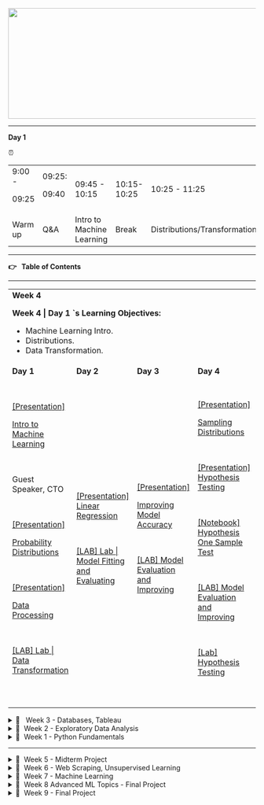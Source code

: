 
<div align="center">

<img src="header.jpg" alt="Data Analytics" style="height: 225px; width:1300px;"/>

</div>

---

**Day 1**

⏰  


<table>
  <tr>
   <td>9:00 -
<p>
09:25
   </td>
   <td>09:25:
<p>
09:40
   </td>
   <td>09:45 - 10:15
   </td>
   <td>10:15- 10:25
   </td>
   <td>10:25 - 11:25
   </td>
   <td>11:25 - 11:30
   </td>
   <td>11:30 - 12:30
   </td>
   <td>12:30 - 12:40
   </td>
   <td>12:40 - 13:15
   </td>
   <td>13:15 - 14:30
   </td>
   <td>14:30
   </td>
  </tr>
  <tr>
   <td>Warm up
   </td>
   <td>Q&A
   </td>
   <td>Intro to Machine Learning
   </td>
   <td>Break
   </td>
   <td>Distributions/Transformations
   </td>
   <td>Break
   </td>
   <td>Guest
   </td>
   <td>Break
   </td>
   <td>Data Transformations
   </td>
   <td>Lunch Break
   </td>
   <td>Lab
   </td>
  </tr>
</table>


---

**👉 **&nbsp;** Table of Contents**

---


<table>
  <tr>
   <td colspan="5" ><strong>Week 4</strong>
<p>
<strong>Week 4 | Day 1 `s Learning Objectives:</strong>
<ul>

<li>Machine Learning Intro.

<li>Distributions.

<li>Data Transformation.
</li>
</ul>
   </td>
  </tr>
  <tr>
   <td><strong>Day 1</strong>
   </td>
   <td><strong>Day 2</strong>
   </td>
   <td><strong>Day 3</strong>
   </td>
   <td><strong>Day 4</strong>
   </td>
   <td><strong>Day 5</strong>
   </td>
  </tr>
  <tr>
   <td><a href="https://docs.google.com/presentation/d/1dkb0rPzvdfzDiuWe0aDHOGDWPAzJP7HK/edit?usp=sharing&ouid=108298089999640278508&rtpof=true&sd=true">[Presentation]</a>
<p>
<a href="https://docs.google.com/presentation/d/1dkb0rPzvdfzDiuWe0aDHOGDWPAzJP7HK/edit?usp=sharing&ouid=108298089999640278508&rtpof=true&sd=true">Intro to Machine Learning</a>
<p>
<br>
<p>
Guest Speaker, CTO
<p>
<br>
<p>
<a href="https://docs.google.com/presentation/d/1Py8kpOHCRXQmSqZDPW6fj6TtVkKccIQ2/edit?usp=sharing&ouid=108298089999640278508&rtpof=true&sd=true">[Presentation]</a>
<p>
<a href="https://docs.google.com/presentation/d/1Py8kpOHCRXQmSqZDPW6fj6TtVkKccIQ2/edit?usp=sharing&ouid=108298089999640278508&rtpof=true&sd=true">Probability Distributions</a> 
<p>
<br>
<p>
<a href="https://docs.google.com/presentation/d/1fcgx15uusacOCiUTsrpKucvtE3zG_USr/edit?usp=sharing&ouid=108298089999640278508&rtpof=true&sd=true">[Presentation]</a>
<p>
<a href="https://docs.google.com/presentation/d/1fcgx15uusacOCiUTsrpKucvtE3zG_USr/edit?usp=sharing&ouid=108298089999640278508&rtpof=true&sd=true">Data Processing</a>
<p>
<br>
<p>
<a href="https://github.com/raafat-hantoush/IH_RH_DA_FT_OCT_2021/blob/main/Class_Materials/Case_Studies/Customer_Analysis_Case_Study/Activities_Transformation.md">[LAB] Lab | Data Transformation</a>
   </td>
   <td><a href="https://docs.google.com/presentation/d/1Q8KRJ_IMP7s_FDOltpmEjDJBdlMk5mqt/edit?usp=sharing&ouid=108298089999640278508&rtpof=true&sd=true">[Presentation] Linear Regression</a>
<p>
<br>
<p>
<a href="https://github.com/raafat-hantoush/IH_RH_DA_FT_AUG_2021/blob/main/Class%20Materials/Pandas/Labs/Customer_Analysis_Case_Study/Activities.md">[LAB] Lab | Model Fitting and Evaluating</a>
   </td>
   <td><a href="https://docs.google.com/presentation/d/1Q8KRJ_IMP7s_FDOltpmEjDJBdlMk5mqt/edit?usp=sharing&ouid=108298089999640278508&rtpof=true&sd=true">[Presentation]</a>
<p>
<a href="https://docs.google.com/presentation/d/1Q8KRJ_IMP7s_FDOltpmEjDJBdlMk5mqt/edit?usp=sharing&ouid=108298089999640278508&rtpof=true&sd=true">Improving Model Accuracy</a>
<p>
<br>
<p>
<a href="https://github.com/raafat-hantoush/IH_RH_DA_FT_AUG_2021/blob/main/Class%20Materials/Pandas/Labs/Customer_Analysis_Case_Study/Activities.md">[LAB] Model Evaluation and Improving</a>
   </td>
   <td><a href="https://docs.google.com/presentation/d/1PpVZeAFwRi7TzhU2NzylT63HmfTfcEte/edit?usp=sharing&ouid=108298089999640278508&rtpof=true&sd=true">[Presentation]</a>
<p>
<a href="https://docs.google.com/presentation/d/1PpVZeAFwRi7TzhU2NzylT63HmfTfcEte/edit?usp=sharing&ouid=108298089999640278508&rtpof=true&sd=true">Sampling Distributions </a>
<p>
<br>
<p>
<a href="https://docs.google.com/presentation/d/1PrlLO9eH7x8B89YK7F8izNWDsrdhP_6A/edit?usp=sharing&ouid=108298089999640278508&rtpof=true&sd=true">[Presentation] Hypothesis Testing</a>
<p>
<br>
<p>
<a href="https://github.com/raafat-hantoush/IH_RH_DA_FT_AUG_2021/blob/main/Class%20Materials/Statistics/Notebook_Code_Along_Hypothesis_Testing_Structure.ipynb">[Notebook] Hypothesis One Sample Test</a>
<p>
<br>
<p>
<a href="https://github.com/raafat-hantoush/IH_RH_DA_FT_AUG_2021/blob/main/Class%20Materials/Pandas/Labs/Customer_Analysis_Case_Study/Activities.md">[LAB] Model Evaluation and Improving</a>
<p>
<br>
<p>
<a href="https://github.com/raafat-hantoush/IH_RH_DA_FT_AUG_2021/blob/main/Class%20Materials/Statistics/Lab/Lab_Hypothesis_Testing.md">[Lab] Hypothesis Testing</a>
   </td>
   <td><a href="https://github.com/raafat-hantoush/IH_RH_DA_FT_OCT_2021/tree/main/Class_Materials/MidTerm_Project">Midterm Project Intro/ Briefing</a>
<p>
<br>
<p>
<a href="https://docs.google.com/presentation/d/1QmyUbDrtwyG5uyORoQtQp9zD5h4Ika5U/edit?usp=sharing&ouid=108298089999640278508&rtpof=true&sd=true">[Presentation] </a>
<p>
<a href="https://docs.google.com/presentation/d/1QmyUbDrtwyG5uyORoQtQp9zD5h4Ika5U/edit?usp=sharing&ouid=108298089999640278508&rtpof=true&sd=true">Two Sample T-Test</a>
<p>
<br>
<p>
<a href="https://docs.google.com/presentation/d/1PyWNCTe2ngp0DAtiaTj_jzYjzWOOgg7-/edit?usp=sharing&ouid=108298089999640278508&rtpof=true&sd=true">Chi</a>
<p>
<br>
<p>
<a href="https://github.com/raafat-hantoush/IH_RH_DA_FT_AUG_2021/blob/main/Class%20Materials/Statistics/Notebook_Code_Along_Statistics_Hypothesis_Testing_With_2_Samples.ipynb">[Notebook] Hypothesis Two Sample Test</a>
<p>
<br>
<p>
Weekly Recap
<p>
<br>
<p>
Weekly Retro
<p>
<br>
<p>
<a href="https://github.com/raafat-hantoush/IH_RH_DA_FT_AUG_2021/blob/main/Class%20Materials/Statistics/Lab/Lab_Hypothesis_Testing.md">[Lab] Hypothesis Testing</a>
   </td>
  </tr>
</table>


<details>

<summary>📅  &nbsp; Week 3 - Databases, Tableau </summary>


<table>
  <tr>
   <td colspan="5" ><strong>Week 3</strong>
<p>
<strong>Week 3 | Day 5 `s Learning Objectives:</strong>
<ul>

<li>Storytelling with Data

<li>Data Visualization

<li>Tableau

<li>MongoDB

<li>Weekly Recap

<p>
<strong>Week 3 | Day 4 `s Learning Objectives:</strong>
<ul>

<li>Data Warehousing

<li>Data Visualization

<li>Tableau

<p>
<strong>Week 3 | Day 3 `s Learning Objectives:</strong>
<ul>

<li>Subqueries

<li>Temporary Table

<li>Views

<li>Connect Python to MySql

<p>
<strong>Week 3 | Day 2 `s Learning Objectives:</strong>
<ul>

<li>ERDs

<li>Joins

<p>
<strong>Week 3 | Day 1 `s Learning Objectives:</strong>
<ul>

<li>Relational Databases

<li>SQL Queries
</li>
</ul>
</li>
</ul>
</li>
</ul>
</li>
</ul>
</li>
</ul>
   </td>
  </tr>
  <tr>
   <td><strong>Day 1</strong>
   </td>
   <td><strong>Day 2</strong>
   </td>
   <td><strong>Day 3</strong>
   </td>
   <td><strong>Day 4</strong>
   </td>
   <td><strong>Day 5</strong>
   </td>
  </tr>
  <tr>
   <td><a href="https://docs.google.com/presentation/d/1qac6LM0Jd_S-nWrt_YQb06t1M7r4yMhG/edit?usp=sharing&ouid=108298089999640278508&rtpof=true&sd=true">[Presentation]</a>
<p>
<a href="https://docs.google.com/presentation/d/1XsMmkfMPSRRcdXdU-iVPW-Wg6fR_nOgi/edit?usp=sharing&ouid=108298089999640278508&rtpof=true&sd=true">Relational Databases</a>
<p>
<br>
<p>
<a href="https://github.com/raafat-hantoush/IH_RH_DA_FT_OCT_2021/blob/main/Class_Materials/SQL_MYSQL/Labs/Lab_Intro_Sql.md">[LAB] Lab | SQL Intro</a>
<p>
<br>
<p>
<a href="https://github.com/raafat-hantoush/IH_RH_DA_FT_OCT_2021/blob/main/Class_Materials/SQL_MYSQL/Labs/Lab_SQL_Basics_Selection_Aggregation.md">[LAB] Lab | SQL Queries</a>
   </td>
   <td><a href="https://docs.google.com/presentation/d/1Xbe7J-rbWzFc3qHQ-vFLh4jD1Ka8ZN76/edit?usp=sharing&ouid=108298089999640278508&rtpof=true&sd=true">[Presentation]</a>
<p>
<a href="https://docs.google.com/presentation/d/1burXmoOVmjlhzUl_OEXaC3zo3j4HxIeq/edit?usp=sharing&ouid=108298089999640278508&rtpof=true&sd=true">Joins & ERD</a>
<p>
<br>
<p>
<a href="https://github.com/raafat-hantoush/IH_RH_DA_FT_OCT_2021/blob/main/Class_Materials/SQL_MYSQL/Activities/Activities.md">[Activity ERD]</a>
<p>
<br>
<p>
<a href="https://github.com/raafat-hantoush/IH_RH_DA_FT_OCT_2021/blob/main/Class_Materials/SQL_MYSQL/Labs/Lab_SQL_Join_Two_Tables.md">[Lab] Sql Join two tables</a>
<p>
<br>
<p>
<a href="https://github.com/raafat-hantoush/IH_RH_DA_FT_OCT_2021/blob/main/Class_Materials/SQL_MYSQL/Labs/Lab_SQL_Join_Multi_Tables.md">[Lab] (optional) Sql Join multiple tables</a>
   </td>
   <td><a href="https://docs.google.com/presentation/d/1Xf2jYhZbkTzbKsEB-cfMcU1hNNsFD32E/edit?usp=sharing&ouid=108298089999640278508&rtpof=true&sd=true">[Presentation] SQL Sub Queries</a>
<p>
<br>
<p>
<a href="https://docs.google.com/presentation/d/1XtSNJEuemapwNXiiCxEN19kP3zqLaYq3/edit?usp=sharing&ouid=108298089999640278508&rtpof=true&sd=true">[Presentation] Temporary Table/ Views</a>
<p>
<br>
<p>
<a href="https://docs.google.com/presentation/d/1XbYZk3kIKlh_NraaK__FIHHDfExYvihF/edit?usp=sharing&ouid=108298089999640278508&rtpof=true&sd=true">[Presentation] Connect Python into MySQL</a>
<p>
<br>
<p>
<a href="https://github.com/raafat-hantoush/IH_RH_DA_FT_OCT_2021/blob/main/Class_Materials/SQL_MYSQL/Notebook_Connecting_Python_To_Sql.ipynb">[Notebook] Connect Python into MySQL</a>
<p>
<br>
<p>
<a href="https://github.com/raafat-hantoush/IH_RH_DA_FT_OCT_2021/blob/main/Class_Materials/SQL_MYSQL/Labs/Lab_SQL_Subqueries.md">[Lab] SQL Sub Queries</a>
   </td>
   <td><a href="https://docs.google.com/presentation/d/1XWF1Cyc9IwF0azBmahu0qE6Gb8WhJKl2/edit?usp=sharing&ouid=108298089999640278508&rtpof=true&sd=true">[Presentation]</a>
<p>
<a href="https://docs.google.com/presentation/d/1vZnoHc3q5ojNnKHaFwuTK7j7VLZ99sm7/edit?usp=sharing&ouid=108298089999640278508&rtpof=true&sd=true">Data Warehousing</a>
<p>
<br>
<p>
<a href="https://docs.google.com/presentation/d/1_u6IJAzdUadrMM-yT6mwNYVi1gUMqXfq/edit?usp=sharing&ouid=108298089999640278508&rtpof=true&sd=true">[Presentation] Intro to Tableau </a>
<p>
<br>
<p>
<a href="https://docs.google.com/presentation/d/1vHxq5-hU3gSxAG9Vkm8oby5_esDxCMvf/edit?usp=sharing&ouid=108298089999640278508&rtpof=true&sd=true">[Presentation] Data Visualisation</a>
<p>
<br>
<p>
<a href="https://github.com/raafat-hantoush/IH_RH_DA_FT_OCT_2021/blob/main/Class_Materials/Data_Visualization/Tableau/Lab/Lab_Tableau_Customer_Analysis_Case_Study.md">[LAB] Tableau</a>
<p>
<br>
<p>
<a href="https://github.com/raafat-hantoush/IH_RH_DA_FT_OCT_2021/blob/main/Class_Materials/SQL_MYSQL/Labs/Lab_SQL_GroupBy.md">[Lab] (Optional) SQL Group By</a>
   </td>
   <td><a href="https://docs.google.com/presentation/d/1_r3eRSgP68AXpAIISjXao9lT90bdgjYx/edit?usp=sharing&ouid=108298089999640278508&rtpof=true&sd=true">[Presentation] Tableau </a>
<p>
<br>
<p>
<a href="https://docs.google.com/presentation/d/1S8hwEcbKEzIf3MNy3_hNMseoL1n36QBQ/edit?usp=sharing&ouid=108298089999640278508&rtpof=true&sd=true">[Presentation] Storytelling with Data]</a>
<p>
<br>
<p>
<a href="https://docs.google.com/presentation/d/1sEdfwMIBDLUBliS7vsGbfOW-rybk_DFG0MGyQMJyfsc/edit?usp=sharing">Weekly Recap</a>
<p>
<br>
<p>
[Demo] No-SQL Databases MongoDB
<p>
<br>
<p>
Weekly Retro
<p>
<br>
<p>
<a href="https://github.com/raafat-hantoush/IH_RH_DA_FT_OCT_2021/blob/main/Class_Materials/Data_Visualization/Tableau/Lab/Lab_Tableau_Dashboards.md">[LAB] Tableau Dashboard</a>
<p>
<br>
<p>
<a href="https://public.tableau.com/de-de/s/interactive-resume-gallery">[Lab] [Optional] Resume using Tableau  </a>
   </td>
  </tr>
</table>


</details>

<details>

<summary>📅  &nbsp;Week 2 - Exploratory Data Analysis </summary>


<table>
  <tr>
   <td colspan="5" > <h2>📅 &nbsp;  <strong>Week 2</strong></h2>
<p>
<strong>Week 2 | Day5 `s Key Objectives:</strong>
<ul>

<li>Weekly Recap

<li>Pandas Group By

<li>Pandas Merging

<li>Pandas Best Practices

<p>
<strong>Week 2 | Day4 `s Key Objectives:</strong>
<ul>

<li>Data Pipelining

<li>Linear Regression

<p>
<strong>Week 2 | Day3 `s Key Objectives:</strong>
<ul>

<li>Correlation and correlation Matrix

<li>Plotting using Matplotlib and seaborn

<li>Exploratory Data Analysis

<p>
<strong>Week 2 | Day2 `s Key Objectives:</strong>
<ul>

<li>HealthCare For All Case Study

<li>Data Cleaning using Pandas

<li>Statistics basics ( samples, probability, distributions, random variables, samples, measures of central tendency and dispersion)

<p>
<strong>Week 2 | Day1 `s Key Objectives:</strong>
<ul>

<li>Pandas contd(filtering, missing values, applying functions, concatenating, IO operations)

<li>HealthCare For All Case Study

<li>Data Cleaning using Pandas
</li>
</ul>
</li>
</ul>
</li>
</ul>
</li>
</ul>
</li>
</ul>
   </td>
  </tr>
  <tr>
   <td><strong>Day 1</strong>
   </td>
   <td><strong>Day 2</strong>
   </td>
   <td><strong>Day 3</strong>
   </td>
   <td><strong>Day 4</strong>
   </td>
   <td><strong>Day 5</strong>
<p>
It is Friday!! 🥳😎✌️
<p>
<strong> </strong>
   </td>
  </tr>
  <tr>
   <td><a href="https://github.com/raafat-hantoush/IH_RH_DA_FT_OCT_2021/blob/main/Class_Materials/Pandas/Notebook_Code_Along_RH_Pandas_Data_Frame_General-Part_2.ipynb">[Code Along] Pandas_Part_2</a>
<p>
<br>
<p>
<a href="https://github.com/raafat-hantoush/IH_RH_DA_FT_OCT_2021/blob/main/Class_Materials/Case_Studies/Health_Care_For_All_Case_Study/Health_Care_for_All_Case_Study.md">[Healthcare For All Case Study]</a>
<p>
<br>
<p>
<a href="https://github.com/raafat-hantoush/IH_RH_DA_FT_OCT_2021/blob/main/Class_Materials/Case_Studies/Health_Care_For_All_Case_Study/Notebook_Code_Along_Intro_To_Pandas_Healthcare%20For_All_Structure.ipynb">[Code_Along] Healthcare For All Case Study</a>
<p>
<br>
<p>
<a href="https://github.com/raafat-hantoush/IH_RH_DA_FT_OCT_2021/blob/main/Class_Materials/Case_Studies/Customer_Analysis_Case_Study/Lab_Customer_Analysis_Case_Study.md">[Lab] EDA_Round_1</a>
   </td>
   <td><a href="https://docs.google.com/presentation/d/1Q8l1rqSfRiLbffkl4aChCRNYYFdCY69S/edit?usp=sharing&ouid=108298089999640278508&rtpof=true&sd=true">[Presentation] Basic Statistical Concepts</a>
<p>
<br>
<p>
<a href="https://github.com/raafat-hantoush/IH_RH_DA_FT_OCT_2021/blob/main/Class_Materials/Case_Studies/Customer_Analysis_Case_Study/Lab_Customer_Analysis_Case_Study.md">[Lab] EDA_Round_2</a>
   </td>
   <td><a href="https://docs.google.com/presentation/d/1Q4YyrtuZWmODE2PRrWNL2T3ys9NTZWkX/edit?usp=sharing&ouid=108298089999640278508&rtpof=true&sd=true">[Presentation] Correlation of Numerical Features</a>
<p>
<br>
<p>
<a href="https://docs.google.com/presentation/d/1SpJogytP9jYR7WMnkawTKJ8mzgZ9WUt-/edit?usp=sharing&ouid=108298089999640278508&rtpof=true&sd=true">[Presentation] EDA with plotting</a>
<p>
<br>
<p>
<a href="https://github.com/raafat-hantoush/IH_RH_DA_FT_OCT_2021/blob/main/Class_Materials/Data_Visualization/Matplotlib_Seaborn/Notebook_Code_Along_Matplotlib_Seaborn_Complete.ipynb">[Notebook] EDA with plotting</a>
<p>
<br>
<p>
<a href="https://github.com/raafat-hantoush/IH_RH_DA_FT_OCT_2021/blob/main/Class_Materials/Data_Visualization/Matplotlib_Seaborn/Cheat_Sheet_Python_Matplotlib.pdf">[Cheat Sheet] Matplotlib</a>
<p>
<br>
<p>
<a href="https://github.com/raafat-hantoush/IH_RH_DA_FT_OCT_2021/blob/main/Class_Materials/Data_Visualization/Matplotlib_Seaborn/Cheat_Sheet_Python_Seaborn.pdf">[Cheat Sheet] Seaborn</a>
<p>
<br>
<p>
<a href="https://github.com/raafat-hantoush/IH_RH_DA_FT_OCT_2021/blob/main/Class_Materials/Case_Studies/Customer_Analysis_Case_Study/Lab_Customer_Analysis_Case_Study.md">[Lab] EDA_Round_3</a>
   </td>
   <td>[Linear Regression Overview]
<p>
<br>
<p>
<a href="https://github.com/raafat-hantoush/IH_RH_DA_FT_OCT_2021/blob/main/Class_Materials/Case_Studies/Health_Care_For_All_Case_Study/Notebook_Code_Along_Intro_To_Pandas_Healthcare%20For_All_Structure.ipynb">[Code_Along] Data_Pipelining</a>
<p>
<br>
<p>
[Case Study Presentations]
<p>
<br>
<p>
<a href="https://github.com/raafat-hantoush/IH_RH_DA_FT_OCT_2021/blob/main/Class_Materials/Case_Studies/Customer_Analysis_Case_Study/Lab_Customer_Analysis_Case_Study.md">[Lab] EDA_Round_4</a>
   </td>
   <td><a href="https://docs.google.com/presentation/d/1G3gbFpluZn4FDm8Y-Rq_WRXA609R3UNK/edit?usp=sharing&ouid=108298089999640278508&rtpof=true&sd=true">[Presentation] Pandas Joining, Grouping</a>
<p>
<br>
<p>
<a href="https://github.com/raafat-hantoush/IH_RH_DA_FT_OCT_2021/blob/main/Class_Materials/Pandas/Notebook_Code_Along_RH_Pandas_Data_Frame_General-3.ipynb">[Notebook] Pandas contd</a>
<p>
<a href="http://localhost:8888/notebooks/Documents/GitHub/IronHack/IH_RH_DA_FT_OCT_2021/Class_Materials/Pandas/Notebook_Code_Along_RH_Pandas_Data_Frame_General-3.ipynb"><br></a>
<p>
<a href="https://docs.google.com/presentation/d/1ULcqE5MmHnSrO3HHQ_tdNUA354Jk1n9F/edit?usp=sharing&ouid=108298089999640278508&rtpof=true&sd=true">Weekly Recap</a>
<p>
<br>
<p>
Weekly Retro
<p>
<br>
<p>
<a href="https://kahoot.it/">Kahoot</a>
<p>
<br>
<p>
<a href="https://github.com/raafat-hantoush/IH_RH_DA_FT_OCT_2021/blob/main/Class_Materials/Pandas/Labs/Pandas_Group_By/Readme.md">[Lab Pandas Group By]</a>
   </td>
  </tr>
  <tr>
   <td>
   </td>
   <td>
   </td>
   <td>
   </td>
   <td>
   </td>
   <td>
   </td>
  </tr>
</table>


</details>

<details>

<summary>📅  &nbsp;Week 1 - Python Fundamentals </summary>


<table>
  <tr>
   <td colspan="5" > <h2>📅 &nbsp;  <strong>Week 1</strong></h2>
<p>
<strong>Week 1 | Day5 `s Key Objectives:</strong>
<ul>

<li>Map function

<li>Intro to Pandas.

<li>Weekly Recap

<p>
<strong>Week 1 | Day4 `s Key Objectives:</strong>
<ul>

<li>Programming Tips and coding efficiency.

<li>Lambda functions.

<li>Data Analysis Intro and Process

<li>Numpy Arrays

<p>
<strong>Week 1 | Day3 `s Key Objectives:</strong>
<ul>

<li>Python functions

<li>Python List comprehension

<p>
<strong>Week 1 | Day3 `s Key Objectives:</strong>
<ul>

<li>Python functions

<li>Python List comprehension

<li>Programming Tips and coding efficiency.

<p>
<strong>Week 1 | Day2 `s Key Objectives:</strong>
<ul>

<li>Conda: Package and Environment Manager

<li>Python Data Structures: Lists, Tuples, dictionaries, Sets

<li>Python String Operations 

<p>
<strong>Week 1 | Day1 `s Key Objectives:</strong>
<ul>

<li>Housekeeping Issues and Bootcamp Expectation

<li>Trello

<li>Command Line

<li>Git & GitHub

<li>Jupyter Notebooks and Markdown
</li>
</ul>
</li>
</ul>
</li>
</ul>
</li>
</ul>
</li>
</ul>
</li>
</ul>
   </td>
  </tr>
  <tr>
   <td><strong>Day 1</strong>
   </td>
   <td><strong>Day 2</strong>
   </td>
   <td><strong>Day 3</strong>
   </td>
   <td><strong>Day 4</strong>
   </td>
   <td><strong>Day 5</strong>
<p>
It is Friday!! 🥳😎✌️
<p>
<strong> </strong>
   </td>
  </tr>
  <tr>
   <td><a href="https://docs.google.com/presentation/d/1kedwx1w3LvYm5sBRXzpCJR14fs9hhE9UzfQOAJc5POE/edit?usp=sharing">[Presentation] Intro</a>
<p>
<a href="https://github.com/raafat-hantoush/IH_RH_DA_FT_OCT_2021/blob/main/Class_Materials/Command_Line/Activities/Activity_Command_Line.md">[Activity] Command Line</a>
<p>
<a href="https://docs.google.com/presentation/d/1Url-LReJi6qldvShxoZDv44KLU1i_Ma0/edit?usp=sharing&ouid=108298089999640278508&rtpof=true&sd=true">[Presentation] Git</a>
<p>
<a href="https://docs.google.com/presentation/d/14GnctzxNG7lVMderUJSxJdPysp5SP2Gz/edit?usp=sharing&ouid=108298089999640278508&rtpof=true&sd=true">[Presentation] Jupyter Notebooks</a>
<p>
<a href="https://github.com/raafat-hantoush/IH_RH_DA_FT_OCT_2021/blob/main/Class_Materials/Command_Line/Cheat_Sheet_MAC_Command_Line.pdf">[Cheat Sheet] Mac Command</a>
<p>
<br>
<p>
<a href="https://github.com/raafat-hantoush/IH_RH_DA_FT_OCT_2021/blob/main/Class_Materials/Command_Line/Cheat_Sheet_Windows_Command_Prompt.pdf">[Cheat Sheet] Windows Command Line</a>
<p>
<br>
<p>
<a href="https://github.com/raafat-hantoush/IH_RH_DA_FT_OCT_2021/blob/main/Class_Materials/Git_GitHub/Cheat_Sheet_Git_Education.pdf">[Cheat Sheet] Git Cheat Sheet</a>
<p>
<br>
<p>
<a href="https://github.com/raafat-hantoush/IH_RH_DA_FT_OCT_2021/blob/main/Class_Materials/Jupyter_Notebook/Cheat_Sheet_Markdown.md">[Cheat sheet] Markdown Cheat Sheet</a>
<p>
<a href="https://github.com/raafat-hantoush/IH_RH_DA_FT_OCT_2021/tree/main/Class_Materials/Git_GitHub/Labs">[LAB] Git</a>
<p>
<br>
<p>
<a href="https://github.com/raafat-hantoush/IH_RH_DA_FT_OCT_2021/blob/main/Class_Materials/Jupyter_Notebook/Labs/Lab_Juypter_Notebook.md">[LAB] Jupyter Notebook</a>
<p>
<br>
<p>
<a href="https://github.com/raafat-hantoush/IH_RH_DA_FT_OCT_2021/blob/main/Class_Materials/Command_Line/Labs/Lab_Bash.md">[LAB] (Optional) Bash</a>
   </td>
   <td><a href="https://docs.google.com/presentation/d/1gz8Cw4SyHB2M99Ow1R1iLGUdhiosYFcN/edit?usp=sharing&ouid=108298089999640278508&rtpof=true&sd=true">[Presentation] Conda</a>
<p>
<a href="https://github.com/raafat-hantoush/IH_RH_DA_FT_OCT_2021/blob/main/Class_Materials/Conda/Activities/Conda_Activity_Environments.md">[Activity] Conda Environment</a>
<p>
<br>
<p>
<a href="https://github.com/raafat-hantoush/IH_RH_DA_FT_OCT_2021/blob/main/Class_Materials/Conda/Cheat_Sheet_Conda.pdf">[Cheat Sheet] Conda Cheat Sheet</a>
<p>
<a href="https://docs.google.com/presentation/d/17htGpsqE0czcn76asGsRD2GrQZS6r6A_/edit?usp=sharing&ouid=108298089999640278508&rtpof=true&sd=true">[Presentation] Python Built-In Data Structures</a>
<p>
<a href="https://github.com/raafat-hantoush/IH_RH_DA_FT_OCT_2021/blob/main/Class_Materials/Python_Basics/Code_Along_Python_Built-In-Data_Structures.ipynb">[Notebook] Python Built-In Data Structures</a>
<p>
<a href="https://docs.google.com/presentation/d/17iF9QfaTOPnZ_mqPWGCwHHz8dcilLYzs/edit?usp=sharing&ouid=108298089999640278508&rtpof=true&sd=true">[Presentation] Python String Operations</a>
<p>
<br>
<p>
<a href="https://github.com/raafat-hantoush/IH_RH_DA_FT_OCT_2021/blob/main/Class_Materials/Python_Basics/Code_Along%20_Python_String_Operations.ipynb">[Notebook] Python String Operations</a>
<p>
<a href="https://github.com/raafat-hantoush/IH_RH_DA_FT_OCT_2021/tree/main/Class_Materials/Python_Basics/Labs/Tuple_Sets_Dicts">[Lab] Python Built-In Data Structures</a>
<p>
<br>
<p>
<a href="https://github.com/raafat-hantoush/IH_RH_DA_FT_OCT_2021/blob/main/Class_Materials/Python_Basics/Labs/Python_Strings/LAB_Notebook_Python_Strings.ipynb">[Lab] Python Strings</a>
   </td>
   <td><a href="https://docs.google.com/presentation/d/1Bhjmj778y7hYwG7FjU6s2MaF-6brPrXt/edit?usp=sharing&ouid=108298089999640278508&rtpof=true&sd=true">[Presentation] Python Functions</a>
<p>
<a href="https://github.com/raafat-hantoush/IH_RH_DA_FT_OCT_2021/blob/main/Class_Materials/Python_Basics/Code_Along_Python_Functions.ipynb">[Notebook] Python Functions</a>
<p>
<a href="https://docs.google.com/presentation/d/1BlFRUmZu_bJffAmCBCzUYYaVPuFBLHw4/edit?usp=sharing&ouid=108298089999640278508&rtpof=true&sd=true">[Presentation] Python Lists Comprehension</a>
<p>
<br>
<p>
<a href="https://github.com/raafat-hantoush/IH_RH_DA_FT_OCT_2021/blob/main/Class_Materials/Python_Basics/Code_Along_List_Comprehensions.ipynb">[Notebook] Python Lists Comprehension</a>
<p>
<a href="https://github.com/raafat-hantoush/IH_RH_DA_FT_OCT_2021/tree/main/Class_Materials/Prework-Review">[Lab] Pre-Work Review</a>
   </td>
   <td><a href="https://docs.google.com/presentation/d/1C5sj8RcoXdOgEMpqcykMvZR4MrAgp1I5/edit?usp=sharing&ouid=108298089999640278508&rtpof=true&sd=true">[Presentation] Programming Tips</a>
<p>
<br>
<p>
<a href="https://docs.google.com/presentation/d/1C3TlWUS5hunm5tvZmPq3YhXmK8DkNk-p/edit?usp=sharing&ouid=108298089999640278508&rtpof=true&sd=true">[Presentation] Programming Code Simplicity</a>
<p>
<a href="https://docs.google.com/presentation/d/1EqL2TSH3ux0OsiKLrIYcBfO1qlf0QWHk/edit?usp=sharing&ouid=108298089999640278508&rtpof=true&sd=true">[Presentation] Lambda Function</a>
<p>
<a href="https://docs.google.com/presentation/d/1EMSWjJHqBVNWkunuFt7yUyJUxKSynVwe/edit?usp=sharing&ouid=108298089999640278508&rtpof=true&sd=true">[Presentation] Data Analysis Intro</a>
<p>
<a href="https://docs.google.com/presentation/d/1EZDsd9Kndc_8w7xPaAxbgUY5W_L-oo0d/edit?usp=sharing&ouid=108298089999640278508&rtpof=true&sd=true">[Presentation] Data Analysis Process</a>
<p>
<a href="https://docs.google.com/presentation/d/1vAzn6vGHKwt_jRIGj6bsP_ZCAIHXZITk/edit?usp=sharing&ouid=108298089999640278508&rtpof=true&sd=true">[Presentation] Numpy Arrays</a>
<p>
<br>
<p>
<a href="https://github.com/raafat-hantoush/IH_RH_DA_FT_OCT_2021/blob/main/Class_Materials/Numpy/Numpy_Python_Cheat_Sheet.pdf">[Cheat Sheet] Numpy Arrays</a>
<p>
<br>
<p>
<a href="https://github.com/raafat-hantoush/IH_RH_DA_FT_AUG_2021/blob/main/Class%20Materials/Numpy/Notebook_Code_Along_Numpy_%20Structure.ipynb">[Notebook] Numpy Arrays</a>
<p>
[Lab] Data Gathering
<p>
<br>
<p>
<a href="https://github.com/raafat-hantoush/IH_RH_DA_FT_OCT_2021/blob/main/Class_Materials/Numpy/Labs/Lab_100_Numpy_exercises_with_hints.md">[Lab] Numpy Arrays</a>
   </td>
   <td><a href="https://docs.google.com/presentation/d/1HFfUSfhowaFVw277Vnqg4u1XNXEpJVaH/edit?usp=sharing&ouid=108298089999640278508&rtpof=true&sd=true">[Presentation] Python Map</a>
<p>
<br>
<p>
<a href="https://docs.google.com/presentation/d/1G5DH7ILkp8fGjQgf094EPAcETbfBOurW/edit?usp=sharing&ouid=108298089999640278508&rtpof=true&sd=true">[Presentation] Intro to Pandas</a>
<p>
<br>
<p>
<a href="https://github.com/raafat-hantoush/IH_RH_DA_FT_OCT_2021/blob/main/Class_Materials/Pandas/Notebook_Code_Along_RH_Pandas_Data_Frame_General-Part_1.ipynb">[Code Along] Intro to Pandas</a>
<p>
<a href="https://docs.google.com/presentation/d/1HFWlAOXd9gRMR7i880iwVQao-OB8N4KF/edit?usp=sharing&ouid=108298089999640278508&rtpof=true&sd=true">Weekly Recap</a>
<p>
Weekly Retro
<p>
<a href="https://www.machinelearningplus.com/python/101-pandas-exercises-python/">[Lab] Pandas Exercises</a>
   </td>
  </tr>
</table>


</details>

---

<details>

<summary> 📅  &nbsp;Week 5 - Midterm Project</summary>

</details>

<details>

<summary> 📅  &nbsp;Week 6 - Web Scraping, Unsupervised Learning </summary>

</details>

<details>

<summary> 📅  &nbsp;Week 7 - Machine Learning</summary>

</details>

<details>

<summary> 📅  &nbsp;Week 8 Advanced ML Topics - Final Project  </summary>

</details>

<details>

<summary> 📅  &nbsp;Week 9 - Final Project</summary>

</details>
